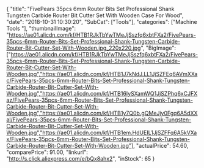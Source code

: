 {
	"title": "FivePears 35pcs 6mm Router Bits Set Professional Shank Tungsten Carbide Router Bit Cutter Set With Wooden Case For Wood",
	"date": "2018-10-31 10:30:20",
	"SubCat": ["Tools"],
	"categories": ["Machine Tools "],
	"thumbnailImage": "https://ae01.alicdn.com/kf/HTB1RJkTbYwTMeJjSszfq6xbtFXa2/FivePears-35pcs-6mm-Router-Bits-Set-Professional-Shank-Tungsten-Carbide-Router-Bit-Cutter-Set-With-Wooden.jpg_220x220.jpg",
	"BigImage": ["https://ae01.alicdn.com/kf/HTB1RJkTbYwTMeJjSszfq6xbtFXa2/FivePears-35pcs-6mm-Router-Bits-Set-Professional-Shank-Tungsten-Carbide-Router-Bit-Cutter-Set-With-Wooden.jpg","https://ae01.alicdn.com/kf/HTB1J7kNdJ.LL1JjSZFEq6AVmXXac/FivePears-35pcs-6mm-Router-Bits-Set-Professional-Shank-Tungsten-Carbide-Router-Bit-Cutter-Set-With-Wooden.jpg","https://ae01.alicdn.com/kf/HTB16IySXamWQ1JjSZPhq6xCJFXaz/FivePears-35pcs-6mm-Router-Bits-Set-Professional-Shank-Tungsten-Carbide-Router-Bit-Cutter-Set-With-Wooden.jpg","https://ae01.alicdn.com/kf/HTB1y7Q0b.gQMeJjy0Fgq6A5dXXal/FivePears-35pcs-6mm-Router-Bits-Set-Professional-Shank-Tungsten-Carbide-Router-Bit-Cutter-Set-With-Wooden.jpg","https://ae01.alicdn.com/kf/HTB1em.HdUEIL1JjSZFFq6A5kVXax/FivePears-35pcs-6mm-Router-Bits-Set-Professional-Shank-Tungsten-Carbide-Router-Bit-Cutter-Set-With-Wooden.jpg"],
	"actualPrice": 54.60,
	"comparePrice": 91.00,
	"linkurl": "http://s.click.aliexpress.com/e/bQx8ahx2",
	"inStock": 65
}
